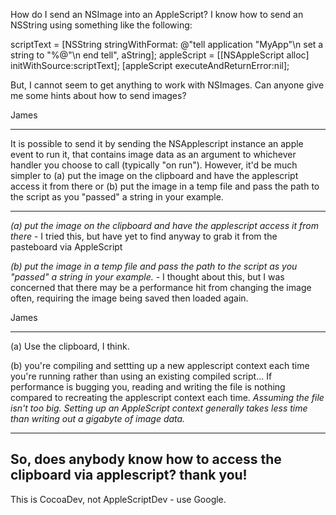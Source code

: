

How do I send an NSImage into an AppleScript? I know how to send an NSString using something like the following:

    

scriptText = [NSString stringWithFormat: @"tell application \"MyApp\"\n set a string to \"%@\"\n end tell", aString];
appleScript = [[NSAppleScript alloc] initWithSource:scriptText];
[appleScript executeAndReturnError:nil];



But, I cannot seem to get anything to work with NSImages. Can anyone give me some hints about how to send images?

James

----

It is possible to send it by sending the NSApplescript instance an apple event to run it, that contains image data as an argument to whichever handler you choose to call (typically "on run").  However, it'd be much simpler to (a) put the image on the clipboard and have the applescript access it from there or (b) put the image in a temp file and pass the path to the script as you "passed" a string in your example.

----

*(a) put the image on the clipboard and have the applescript access it from there* - I tried this, but have yet to find anyway to grab it from the pasteboard via AppleScript

*(b) put the image in a temp file and pass the path to the script as you "passed" a string in your example.* - I thought about this, but I was concerned that there may be a performance hit from changing the image often, requiring the image being saved then loaded again.

James

----

(a) Use     the clipboard, I think.

(b) you're compiling and settting up a new applescript context each time you're running rather than using an existing compiled script... If performance is bugging you, reading and writing the file is nothing compared to recreating the applescript context each time. *Assuming the file isn't too big. Setting up an AppleScript context generally takes less time than writing out a gigabyte of image data.*

----
So, does anybody know how to access the clipboard via applescript? thank you!
----
This is CocoaDev, not AppleScriptDev - use Google.
